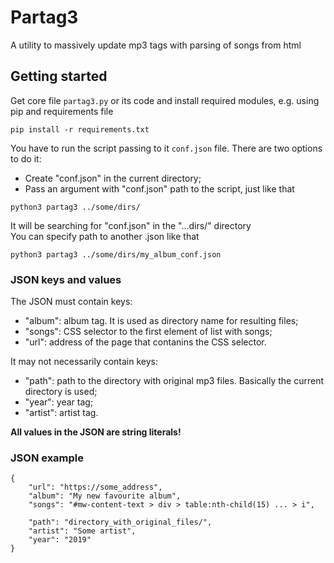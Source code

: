 # Partag3
A utility to massively update mp3 tags with parsing of songs from html


## Getting started
Get core file `partag3.py` or its code and install required modules, e.g. using pip and requirements file
```
pip install -r requirements.txt
```

You have to run the script passing to it `conf.json` file. There are two options to do it:
* Create "conf.json" in the current directory;
* Pass an argument with "conf.json" path to the script, just like that
```
python3 partag3 ../some/dirs/
```
It will be searching for "conf.json" in the "...dirs/" directory  
You can specify path to another .json like that
```
python3 partag3 ../some/dirs/my_album_conf.json
```
### JSON keys and values
The JSON must contain keys:  
- "album": album tag. It is used as directory name for resulting files;
- "songs": CSS selector to the first element of list with songs;
- "url": address of the page that contanins the CSS selector.  

It may not necessarily contain keys:
- "path": path to the directory with original mp3 files. Basically the current directory is used;
- "year": year tag;
- "artist": artist tag.  

**All values in the JSON are string literals!**
### JSON example
```
{
    "url": "https://some_address",
	"album": "My new favourite album",
	"songs": "#mw-content-text > div > table:nth-child(15) ... > i",

	"path": "directory_with_original_files/",
	"artist": "Some artist",
	"year": "2019"
}
```
